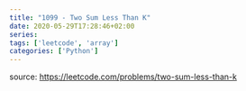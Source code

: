 ```yaml
---
title: "1099 - Two Sum Less Than K"	
date: 2020-05-29T17:28:46+02:00
series:
tags: ['leetcode', 'array']
categories: ['Python']
---
```


source: https://leetcode.com/problems/two-sum-less-than-k
